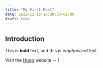 ```yaml
---
title: "My First Post"
date: 2022-12-15T18:38:33+01:00
draft: true
---
```


## Introduction

This is **bold** text, and this is *emphasized* text.

Visit the [Hugo](https://gohugo.io) website -- !

